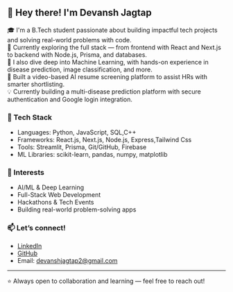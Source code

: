 ## 👋 Hey there! I'm Devansh Jagtap

🎓 I'm a B.Tech student passionate about building impactful tech projects and solving real-world problems with code.  
🚀 Currently exploring the full stack — from frontend with React and Next.js to backend with Node.js, Prisma, and databases.  
🧠 I also dive deep into Machine Learning, with hands-on experience in disease prediction, image classification, and more.     
📱 Built a video-based AI resume screening platform to assist HRs with smarter shortlisting.  
💡 Currently building a multi-disease prediction platform with secure authentication and Google login integration.

### 🧰 Tech Stack
- Languages: Python, JavaScript, SQL,C++
- Frameworks: React.js, Next.js, Node.js, Express,Tailwind Css
- Tools: Streamlit, Prisma, Git/GitHub, Firebase
- ML Libraries: scikit-learn, pandas, numpy, matplotlib

### 📌 Interests
- AI/ML & Deep Learning
- Full-Stack Web Development
- Hackathons & Tech Events
- Building real-world problem-solving apps

### 📫 Let’s connect!
- [LinkedIn](https://www.linkedin.com/in/devanshjagtap)  
- [GitHub](https://github.com/devanshjagtap)  
- Email: devanshjagtap2@gmail.com

---

⭐ Always open to collaboration and learning — feel free to reach out!
